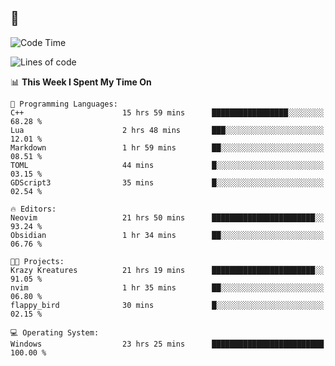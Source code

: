 ## 🐀

<!--
**gbrlferz/gbrlferz** is a ✨ _special_ ✨ repository because its `README.md` (this file) appears on your GitHub profile.

Here are some ideas to get you started:

- 🔭 I’m currently working on ...
- 🌱 I’m currently learning ...
- 👯 I’m looking to collaborate on ...
- 🤔 I’m looking for help with ...
- 💬 Ask me about ...
- 📫 How to reach me: ...
- 😄 Pronouns: ...
- ⚡ Fun fact: ...
-->

<!--START_SECTION:waka-->
![Code Time](http://img.shields.io/badge/Code%20Time-234%20hrs%209%20mins-blue)

![Lines of code](https://img.shields.io/badge/From%20Hello%20World%20I%27ve%20Written-4.2%20million%20lines%20of%20code-blue)

📊 **This Week I Spent My Time On** 

```text
💬 Programming Languages: 
C++                      15 hrs 59 mins      █████████████████░░░░░░░░   68.28 % 
Lua                      2 hrs 48 mins       ███░░░░░░░░░░░░░░░░░░░░░░   12.01 % 
Markdown                 1 hr 59 mins        ██░░░░░░░░░░░░░░░░░░░░░░░   08.51 % 
TOML                     44 mins             █░░░░░░░░░░░░░░░░░░░░░░░░   03.15 % 
GDScript3                35 mins             █░░░░░░░░░░░░░░░░░░░░░░░░   02.54 % 

🔥 Editors: 
Neovim                   21 hrs 50 mins      ███████████████████████░░   93.24 % 
Obsidian                 1 hr 34 mins        ██░░░░░░░░░░░░░░░░░░░░░░░   06.76 % 

🐱‍💻 Projects: 
Krazy Kreatures          21 hrs 19 mins      ███████████████████████░░   91.05 % 
nvim                     1 hr 35 mins        ██░░░░░░░░░░░░░░░░░░░░░░░   06.80 % 
flappy_bird              30 mins             █░░░░░░░░░░░░░░░░░░░░░░░░   02.15 % 

💻 Operating System: 
Windows                  23 hrs 25 mins      █████████████████████████   100.00 % 
```


<!--END_SECTION:waka-->

